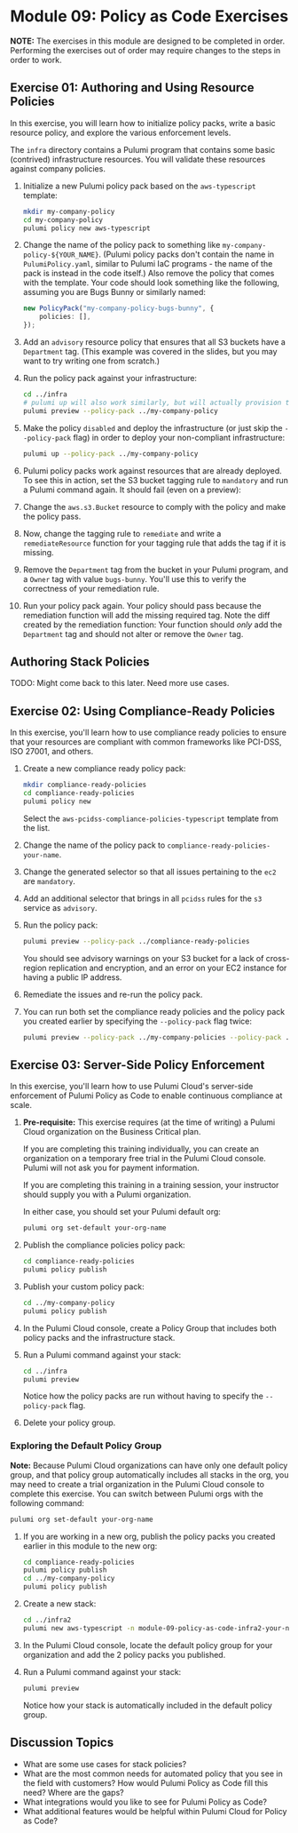 # Module 09: Policy as Code Exercises

**NOTE:** The exercises in this module are designed to be completed in order. Performing the exercises out of order may require changes to the steps in order to work.

## Exercise 01: Authoring and Using Resource Policies

In this exercise, you will learn how to initialize policy packs, write a basic resource policy, and explore the various enforcement levels.

The `infra` directory contains a Pulumi program that contains some basic (contrived) infrastructure resources. You will validate these resources against company policies.

1. Initialize a new Pulumi policy pack based on the `aws-typescript` template:

    ```bash
    mkdir my-company-policy
    cd my-company-policy
    pulumi policy new aws-typescript
    ```

1. Change the name of the policy pack to something like `my-company-policy-${YOUR_NAME}`. (Pulumi policy packs don't contain the name in `PulumiPolicy.yaml`, similar to Pulumi IaC programs - the name of the pack is instead in the code itself.) Also remove the policy that comes with the template. Your code should look something like the following, assuming you are Bugs Bunny or similarly named:

    ```typescript
    new PolicyPack("my-company-policy-bugs-bunny", {
        policies: [],
    });
    ```

1. Add an `advisory` resource policy that ensures that all S3 buckets have a `Department` tag. (This example was covered in the slides, but you may want to try writing one from scratch.)
1. Run the policy pack against your infrastructure:

    ```bash
    cd ../infra
    # pulumi up will also work similarly, but will actually provision the 
    pulumi preview --policy-pack ../my-company-policy
    ```

1. Make the policy `disabled` and deploy the infrastructure (or just skip the `--policy-pack` flag) in order to deploy your non-compliant infrastructure:

    ```bash
    pulumi up --policy-pack ../my-company-policy
    ```

1. Pulumi policy packs work against resources that are already deployed. To see this in action, set the S3 bucket tagging rule to `mandatory` and run a Pulumi command again. It should fail (even on a preview):
1. Change the `aws.s3.Bucket` resource to comply with the policy and make the policy pass.
1. Now, change the tagging rule to `remediate` and write a `remediateResource` function for your tagging rule that adds the tag if it is missing.
1. Remove the `Department` tag from the bucket in your Pulumi program, and a `Owner` tag with value `bugs-bunny`. You'll use this to verify the correctness of your remediation rule.
1. Run your policy pack again. Your policy should pass because the remediation function will add the missing required tag. Note the diff created by the remediation function: Your function should _only_ add the `Department` tag and should not alter or remove the `Owner` tag.

## Authoring Stack Policies

TODO: Might come back to this later. Need more use cases.

## Exercise 02: Using Compliance-Ready Policies

In this exercise, you'll learn how to use compliance ready policies to ensure that your resources are compliant with common frameworks like PCI-DSS, ISO 27001, and others.

1. Create a new compliance ready policy pack:

    ```bash
    mkdir compliance-ready-policies
    cd compliance-ready-policies
    pulumi policy new
    ```

    Select the `aws-pcidss-compliance-policies-typescript` template from the list.

1. Change the name of the policy pack to `compliance-ready-policies-your-name`.
1. Change the generated selector so that all issues pertaining to the `ec2` are `mandatory`.
1. Add an additional selector that brings in all `pcidss` rules for the `s3` service as `advisory`.
1. Run the policy pack:

    ```bash
    pulumi preview --policy-pack ../compliance-ready-policies
    ```

    You should see advisory warnings on your S3 bucket for a lack of cross-region replication and encryption, and an error on your EC2 instance for having a public IP address.
1. Remediate the issues and re-run the policy pack.
1. You can run both set the compliance ready policies and the policy pack you created earlier by specifying the `--policy-pack` flag twice:

    ```bash
    pulumi preview --policy-pack ../my-company-policies --policy-pack ../compliance-ready-policies
    ```

## Exercise 03: Server-Side Policy Enforcement

In this exercise, you'll learn how to use Pulumi Cloud's server-side enforcement of Pulumi Policy as Code to enable continuous compliance at scale.

1. **Pre-requisite:** This exercise requires (at the time of writing) a Pulumi Cloud organization on the Business Critical plan.

    If you are completing this training individually, you can create an organization on a temporary free trial in the Pulumi Cloud console. Pulumi will not ask you for payment information.

    If you are completing this training in a training session, your instructor should supply you with a Pulumi organization.

    In either case, you should set your Pulumi default org:

    ```bash
    pulumi org set-default your-org-name
    ```

1. Publish the compliance policies policy pack:

    ```bash
    cd compliance-ready-policies
    pulumi policy publish
    ```

1. Publish your custom policy pack:

    ```bash
    cd ../my-company-policy
    pulumi policy publish
    ```

1. In the Pulumi Cloud console, create a Policy Group that includes both policy packs and the infrastructure stack.
1. Run a Pulumi command against your stack:

    ```bash
    cd ../infra
    pulumi preview
    ```

    Notice how the policy packs are run without having to specify the `--policy-pack` flag.
1. Delete your policy group.

### Exploring the Default Policy Group

**Note:** Because Pulumi Cloud organizations can have only one default policy group, and that policy group automatically includes all stacks in the org, you may need to create a trial organization in the Pulumi Cloud console to complete this exercise. You can switch between Pulumi orgs with the following command:

```bash
pulumi org set-default your-org-name
```

1. If you are working in a new org, publish the policy packs you created earlier in this module to the new org:

    ```bash
    cd compliance-ready-policies
    pulumi policy publish
    cd ../my-company-policy
    pulumi policy publish
    ```

1. Create a new stack:

    ```bash
    cd ../infra2
    pulumi new aws-typescript -n module-09-policy-as-code-infra2-your-name
    ```

1. In the Pulumi Cloud console, locate the default policy group for your organization and add the 2 policy packs you published.
1. Run a Pulumi command against your stack:

    ```bash
    pulumi preview
    ```

    Notice how your stack is automatically included in the default policy group.

## Discussion Topics

- What are some use cases for stack policies?
- What are the most common needs for automated policy that you see in the field with customers? How would Pulumi Policy as Code fill this need? Where are the gaps?
- What integrations would you like to see for Pulumi Policy as Code?
- What additional features would be helpful within Pulumi Cloud for Policy as Code?
